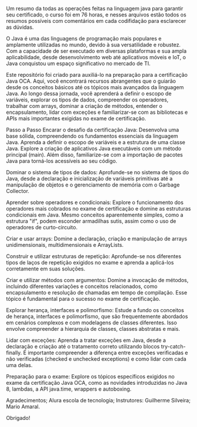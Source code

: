 Um resumo da todas as operações feitas na linguagem java para garantir seu certificado, o curso foi em 76 horas, e nesses arquivos estão todos os resumos possíveis com comentários em cada codifidação para esclarecer as dúvidas.

O Java é uma das linguagens de programação mais populares e amplamente utilizadas no mundo, devido à sua versatilidade e robustez. Com a capacidade de ser executado em diversas plataformas e sua ampla aplicabilidade, desde desenvolvimento web até aplicativos móveis e IoT, o Java conquistou um espaço significativo no mercado de TI.

Este repositório foi criado para auxiliá-lo na preparação para a certificação Java OCA. Aqui, você encontrará recursos abrangentes que o guiarão desde os conceitos básicos até os tópicos mais avançados da linguagem Java. Ao longo dessa jornada, você aprenderá a definir o escopo de variáveis, explorar os tipos de dados, compreender os operadores, trabalhar com arrays, dominar a criação de métodos, entender o encapsulamento, lidar com exceções e familiarizar-se com as bibliotecas e APIs mais importantes exigidas no exame de certificação.

Passo a Passo
Encarar o desafio da certificação Java: Desenvolva uma base sólida, compreendendo os fundamentos essenciais da linguagem Java. Aprenda a definir o escopo de variáveis e a estrutura de uma classe Java. Explore a criação de aplicativos Java executáveis com um método principal (main). Além disso, familiarize-se com a importação de pacotes Java para torná-los acessíveis ao seu código.

Dominar o sistema de tipos de dados: Aprofunde-se no sistema de tipos do Java, desde a declaração e inicialização de variáveis primitivas até a manipulação de objetos e o gerenciamento de memória com o Garbage Collector.

Aprender sobre operadores e condicionais: Explore o funcionamento dos operadores mais cobrados no exame de certificação e domine as estruturas condicionais em Java. Mesmo conceitos aparentemente simples, como a estrutura "if", podem esconder armadilhas sutis, assim como o uso de operadores de curto-circuito.

Criar e usar arrays: Domine a declaração, criação e manipulação de arrays unidimensionais, multidimensionais e ArrayLists.

Construir e utilizar estruturas de repetição: Aprofunde-se nos diferentes tipos de laços de repetição exigidos no exame e aprenda a aplicá-los corretamente em suas soluções.

Criar e utilizar métodos com argumentos: Domine a invocação de métodos, incluindo diferentes variações e conceitos relacionados, como encapsulamento e resolução de chamadas em tempo de compilação. Esse tópico é fundamental para o sucesso no exame de certificação.

Explorar herança, interfaces e polimorfismo: Estude a fundo os conceitos de herança, interfaces e polimorfismo, que são frequentemente abordados em cenários complexos e com modelagens de classes diferentes. Isso envolve compreender a hierarquia de classes, classes abstratas e mais.

Lidar com exceções: Aprenda a tratar exceções em Java, desde a declaração e criação até o tratamento correto utilizando blocos try-catch-finally. É importante compreender a diferença entre exceções verificadas e não verificadas (checked e unchecked exceptions) e como lidar com cada uma delas.

Preparação para o exame: Explore os tópicos específicos exigidos no exame da certificação Java OCA, como as novidades introduzidas no Java 8, lambdas, a API java.time, wrappers e autoboxing.

Agradecimentos;
Alura escola de tecnologia;
Instrutores:
Guilherme Silveira;
Mario Amaral.

Obrigado!
